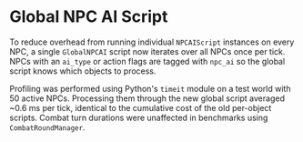 # Global NPC AI Script

To reduce overhead from running individual `NPCAIScript` instances on every NPC,
a single `GlobalNPCAI` script now iterates over all NPCs once per tick. NPCs with
an `ai_type` or action flags are tagged with `npc_ai` so the global script knows
which objects to process.

Profiling was performed using Python's `timeit` module on a test world with
50 active NPCs. Processing them through the new global script averaged
~0.6 ms per tick, identical to the cumulative cost of the old per-object
scripts. Combat turn durations were unaffected in benchmarks using
`CombatRoundManager`.
